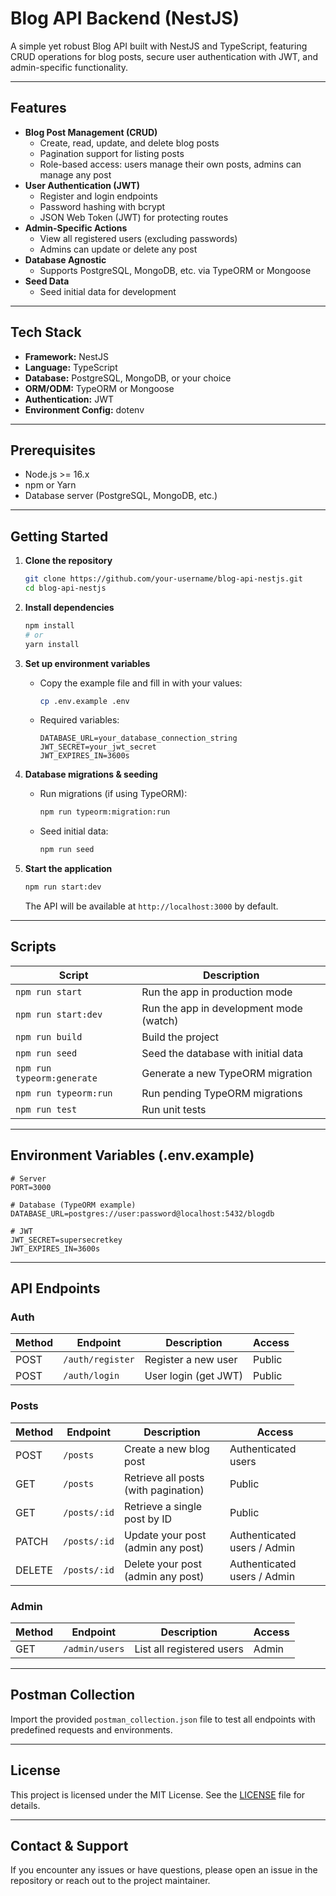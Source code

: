 # Blog API Backend (NestJS)

A simple yet robust Blog API built with NestJS and TypeScript, featuring CRUD operations for blog posts, secure user authentication with JWT, and admin-specific functionality.

---

## Features

- **Blog Post Management (CRUD)**
  - Create, read, update, and delete blog posts
  - Pagination support for listing posts
  - Role-based access: users manage their own posts, admins can manage any post
- **User Authentication (JWT)**
  - Register and login endpoints
  - Password hashing with bcrypt
  - JSON Web Token (JWT) for protecting routes
- **Admin-Specific Actions**
  - View all registered users (excluding passwords)
  - Admins can update or delete any post
- **Database Agnostic**
  - Supports PostgreSQL, MongoDB, etc. via TypeORM or Mongoose
- **Seed Data**
  - Seed initial data for development

---

## Tech Stack

- **Framework:** NestJS
- **Language:** TypeScript
- **Database:** PostgreSQL, MongoDB, or your choice
- **ORM/ODM:** TypeORM or Mongoose
- **Authentication:** JWT
- **Environment Config:** dotenv

---

## Prerequisites

- Node.js >= 16.x
- npm or Yarn
- Database server (PostgreSQL, MongoDB, etc.)

---

## Getting Started

1. **Clone the repository**
   ```bash
   git clone https://github.com/your-username/blog-api-nestjs.git
   cd blog-api-nestjs
   ```

2. **Install dependencies**
   ```bash
   npm install
   # or
   yarn install
   ```

3. **Set up environment variables**
   - Copy the example file and fill in with your values:
     ```bash
     cp .env.example .env
     ```
   - Required variables:
     ```dotenv
     DATABASE_URL=your_database_connection_string
     JWT_SECRET=your_jwt_secret
     JWT_EXPIRES_IN=3600s
     ```

4. **Database migrations & seeding**
   - Run migrations (if using TypeORM):
     ```bash
     npm run typeorm:migration:run
     ```
   - Seed initial data:
     ```bash
     npm run seed
     ```

5. **Start the application**
   ```bash
   npm run start:dev
   ```
   The API will be available at `http://localhost:3000` by default.

---

## Scripts

| Script                    | Description                                  |
|---------------------------|----------------------------------------------|
| `npm run start`           | Run the app in production mode               |
| `npm run start:dev`       | Run the app in development mode (watch)      |
| `npm run build`           | Build the project                            |
| `npm run seed`            | Seed the database with initial data          |
| `npm run typeorm:generate`| Generate a new TypeORM migration             |
| `npm run typeorm:run`     | Run pending TypeORM migrations               |
| `npm run test`            | Run unit tests                               |  

---

## Environment Variables (.env.example)

```dotenv
# Server
PORT=3000

# Database (TypeORM example)
DATABASE_URL=postgres://user:password@localhost:5432/blogdb

# JWT
JWT_SECRET=supersecretkey
JWT_EXPIRES_IN=3600s
```  

---

## API Endpoints

### Auth

| Method | Endpoint           | Description               | Access   |
|--------|--------------------|---------------------------|----------|
| POST   | `/auth/register`   | Register a new user       | Public   |
| POST   | `/auth/login`      | User login (get JWT)      | Public   |

### Posts

| Method  | Endpoint          | Description                          | Access                      |
|---------|-------------------|--------------------------------------|-----------------------------|
| POST    | `/posts`          | Create a new blog post               | Authenticated users        |
| GET     | `/posts`          | Retrieve all posts (with pagination) | Public                      |
| GET     | `/posts/:id`      | Retrieve a single post by ID         | Public                      |
| PATCH   | `/posts/:id`      | Update your post (admin any post)    | Authenticated users / Admin |
| DELETE  | `/posts/:id`      | Delete your post (admin any post)    | Authenticated users / Admin |

### Admin

| Method | Endpoint           | Description                     | Access   |
|--------|--------------------|---------------------------------|----------|
| GET    | `/admin/users`     | List all registered users       | Admin    |

---

## Postman Collection

Import the provided `postman_collection.json` file to test all endpoints with predefined requests and environments.

---

## License

This project is licensed under the MIT License. See the [LICENSE](LICENSE) file for details.

---

## Contact & Support

If you encounter any issues or have questions, please open an issue in the repository or reach out to the project maintainer.

